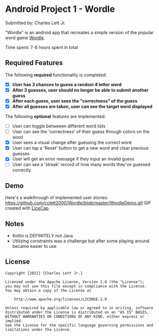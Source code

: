 # Android Project 1 - Wordle

Submitted by: Charles Lett Jr.

"Wordle" is an android app that recreates a simple version of the popular word game [Wordle](https://www.nytimes.com/games/wordle/index.html). 

Time spent: 7-8 hours spent in total

## Required Features

The following **required** functionality is completed:
- [X] **User has 3 chances to guess a random 4 letter word**
- [X] **After 3 guesses, user should no longer be able to submit another guess**
- [X] **After each guess, user sees the "correctness" of the guess**
- [X] **After all guesses are taken, user can see the target word displayed**

The following **optional** features are implemented:
- [ ] User can toggle betweeen different word lists
- [ ] User can see the 'correctness' of their guess through colors on the word 
- [X] User sees a visual change after guessing the correct word
- [X] User can tap a 'Reset' button to get a new word and clear previous guesses
- [X] User will get an error message if they input an invalid guess
- [ ] User can see a 'streak' record of how many words they've guessed correctly.

## Demo
Here's a walkthrough of implemented user stories: https://github.com/cclett2000/Wordle/blob/master/WordleDemo.gif
GIF created with [LiceCap](http://www.cockos.com/licecap/).  

## Notes
- Kotlin is DEFINITELY not Java <imagine my surprise when I typed a bunch of Java code and everything broke XD>
- Utilizing constraints was a challenge but after some playing around became easier to use

## License
    Copyright [2022] [Charles Lett Jr.]

    Licensed under the Apache License, Version 2.0 (the "License");
    you may not use this file except in compliance with the License.
    You may obtain a copy of the License at

        http://www.apache.org/licenses/LICENSE-2.0

    Unless required by applicable law or agreed to in writing, software
    distributed under the License is distributed on an "AS IS" BASIS,
    WITHOUT WARRANTIES OR CONDITIONS OF ANY KIND, either express or implied.
    See the License for the specific language governing permissions and
    limitations under the License.
